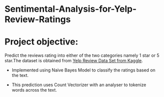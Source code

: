 # Sentimental-Analysis-for-Yelp-Review-Ratings


# Project objective:

Predict the reviews rating into either of the two categories namely 1 star or 5 star.The dataset is obtained from [Yelp Review Data Set from Kaggle](https://www.kaggle.com/c/yelp-recsys-2013).

  * Implemented using Naive Bayes Model to classify the ratings based on the text.
  
  * This prediction uses Count Vectorizer with an analyser to tokenize  words  across the text.